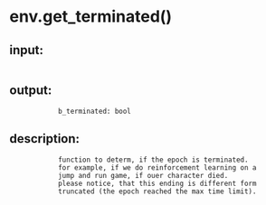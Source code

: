 # env.get_terminated()


## input:
```

```

## output:
```
            b_terminated: bool

```

## description:
```
            function to determ, if the epoch is terminated.
            for example, if we do reinforcement learning on a
            jump and run game, if ouer character died.
            please notice, that this ending is different form
            truncated (the epoch reached the max time limit).
        
```